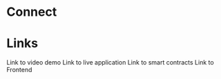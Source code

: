# Connect

# Links

Link to video demo
Link to live application
Link to smart contracts
Link to Frontend
